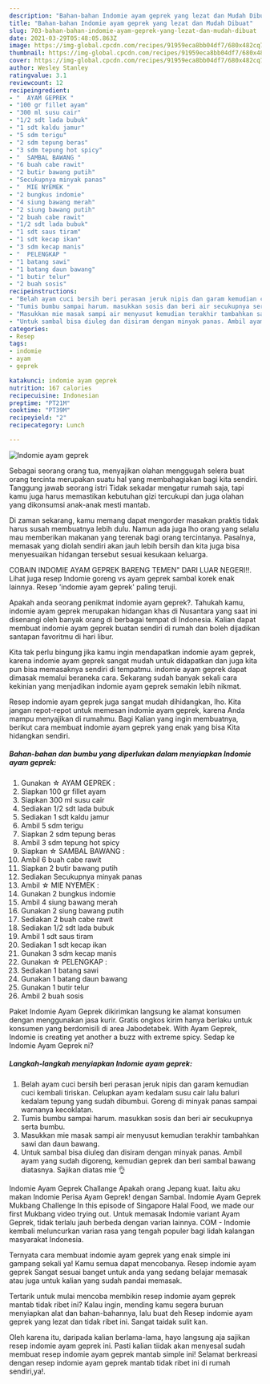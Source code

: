 ```yaml
---
description: "Bahan-bahan Indomie ayam geprek yang lezat dan Mudah Dibuat"
title: "Bahan-bahan Indomie ayam geprek yang lezat dan Mudah Dibuat"
slug: 703-bahan-bahan-indomie-ayam-geprek-yang-lezat-dan-mudah-dibuat
date: 2021-03-29T05:48:05.863Z
image: https://img-global.cpcdn.com/recipes/91959eca8bb04df7/680x482cq70/indomie-ayam-geprek-foto-resep-utama.jpg
thumbnail: https://img-global.cpcdn.com/recipes/91959eca8bb04df7/680x482cq70/indomie-ayam-geprek-foto-resep-utama.jpg
cover: https://img-global.cpcdn.com/recipes/91959eca8bb04df7/680x482cq70/indomie-ayam-geprek-foto-resep-utama.jpg
author: Wesley Stanley
ratingvalue: 3.1
reviewcount: 12
recipeingredient:
- "  AYAM GEPREK "
- "100 gr fillet ayam"
- "300 ml susu cair"
- "1/2 sdt lada bubuk"
- "1 sdt kaldu jamur"
- "5 sdm terigu"
- "2 sdm tepung beras"
- "3 sdm tepung hot spicy"
- "  SAMBAL BAWANG "
- "6 buah cabe rawit"
- "2 butir bawang putih"
- "Secukupnya minyak panas"
- "  MIE NYEMEK "
- "2 bungkus indomie"
- "4 siung bawang merah"
- "2 siung bawang putih"
- "2 buah cabe rawit"
- "1/2 sdt lada bubuk"
- "1 sdt saus tiram"
- "1 sdt kecap ikan"
- "3 sdm kecap manis"
- "  PELENGKAP "
- "1 batang sawi"
- "1 batang daun bawang"
- "1 butir telur"
- "2 buah sosis"
recipeinstructions:
- "Belah ayam cuci bersih beri perasan jeruk nipis dan garam kemudian cuci kembali tiriskan. Celupkan ayam kedalam susu cair lalu baluri kedalam tepung yang sudah dibumbui. Goreng di minyak panas sampai warnanya kecoklatan."
- "Tumis bumbu sampai harum. masukkan sosis dan beri air secukupnya serta bumbu."
- "Masukkan mie masak sampi air menyusut kemudian terakhir tambahkan sawi dan daun bawang."
- "Untuk sambal bisa diuleg dan disiram dengan minyak panas. Ambil ayam yang sudah digoreng, kemudian geprek dan beri sambal bawang diatasnya. Sajikan diatas mie 👌"
categories:
- Resep
tags:
- indomie
- ayam
- geprek

katakunci: indomie ayam geprek 
nutrition: 167 calories
recipecuisine: Indonesian
preptime: "PT21M"
cooktime: "PT39M"
recipeyield: "2"
recipecategory: Lunch

---
```



![Indomie ayam geprek](https://img-global.cpcdn.com/recipes/91959eca8bb04df7/680x482cq70/indomie-ayam-geprek-foto-resep-utama.jpg)

Sebagai seorang orang tua, menyajikan olahan menggugah selera buat orang tercinta merupakan suatu hal yang membahagiakan bagi kita sendiri. Tanggung jawab seorang istri Tidak sekadar mengatur rumah saja, tapi kamu juga harus memastikan kebutuhan gizi tercukupi dan juga olahan yang dikonsumsi anak-anak mesti mantab.

Di zaman  sekarang, kamu memang dapat mengorder masakan praktis tidak harus susah membuatnya lebih dulu. Namun ada juga lho orang yang selalu mau memberikan makanan yang terenak bagi orang tercintanya. Pasalnya, memasak yang diolah sendiri akan jauh lebih bersih dan kita juga bisa menyesuaikan hidangan tersebut sesuai kesukaan keluarga. 

COBAIN INDOMIE AYAM GEPREK BARENG TEMEN&#34; DARI LUAR NEGERI!!. Lihat juga resep Indomie goreng vs ayam geprek sambal korek enak lainnya. Resep &#39;indomie ayam geprek&#39; paling teruji.

Apakah anda seorang penikmat indomie ayam geprek?. Tahukah kamu, indomie ayam geprek merupakan hidangan khas di Nusantara yang saat ini disenangi oleh banyak orang di berbagai tempat di Indonesia. Kalian dapat membuat indomie ayam geprek buatan sendiri di rumah dan boleh dijadikan santapan favoritmu di hari libur.

Kita tak perlu bingung jika kamu ingin mendapatkan indomie ayam geprek, karena indomie ayam geprek sangat mudah untuk didapatkan dan juga kita pun bisa memasaknya sendiri di tempatmu. indomie ayam geprek dapat dimasak memalui beraneka cara. Sekarang sudah banyak sekali cara kekinian yang menjadikan indomie ayam geprek semakin lebih nikmat.

Resep indomie ayam geprek juga sangat mudah dihidangkan, lho. Kita jangan repot-repot untuk memesan indomie ayam geprek, karena Anda mampu menyajikan di rumahmu. Bagi Kalian yang ingin membuatnya, berikut cara membuat indomie ayam geprek yang enak yang bisa Kita hidangkan sendiri.

<!--inarticleads1-->

##### Bahan-bahan dan bumbu yang diperlukan dalam menyiapkan Indomie ayam geprek:

1. Gunakan  ☆ AYAM GEPREK :
1. Siapkan 100 gr fillet ayam
1. Siapkan 300 ml susu cair
1. Sediakan 1/2 sdt lada bubuk
1. Sediakan 1 sdt kaldu jamur
1. Ambil 5 sdm terigu
1. Siapkan 2 sdm tepung beras
1. Ambil 3 sdm tepung hot spicy
1. Siapkan  ☆ SAMBAL BAWANG :
1. Ambil 6 buah cabe rawit
1. Siapkan 2 butir bawang putih
1. Sediakan Secukupnya minyak panas
1. Ambil  ☆ MIE NYEMEK :
1. Gunakan 2 bungkus indomie
1. Ambil 4 siung bawang merah
1. Gunakan 2 siung bawang putih
1. Sediakan 2 buah cabe rawit
1. Sediakan 1/2 sdt lada bubuk
1. Ambil 1 sdt saus tiram
1. Sediakan 1 sdt kecap ikan
1. Gunakan 3 sdm kecap manis
1. Gunakan  ☆ PELENGKAP :
1. Sediakan 1 batang sawi
1. Gunakan 1 batang daun bawang
1. Gunakan 1 butir telur
1. Ambil 2 buah sosis


Paket Indomie Ayam Geprek dikirimkan langsung ke alamat konsumen dengan menggunakan jasa kurir. Gratis ongkos kirim hanya berlaku untuk konsumen yang berdomisili di area Jabodetabek. With Ayam Geprek, Indomie is creating yet another a buzz with extreme spicy. Sedap ke Indomie Ayam Geprek ni? 

<!--inarticleads2-->

##### Langkah-langkah menyiapkan Indomie ayam geprek:

1. Belah ayam cuci bersih beri perasan jeruk nipis dan garam kemudian cuci kembali tiriskan. Celupkan ayam kedalam susu cair lalu baluri kedalam tepung yang sudah dibumbui. Goreng di minyak panas sampai warnanya kecoklatan.
1. Tumis bumbu sampai harum. masukkan sosis dan beri air secukupnya serta bumbu.
1. Masukkan mie masak sampi air menyusut kemudian terakhir tambahkan sawi dan daun bawang.
1. Untuk sambal bisa diuleg dan disiram dengan minyak panas. Ambil ayam yang sudah digoreng, kemudian geprek dan beri sambal bawang diatasnya. Sajikan diatas mie 👌


Indomie Ayam Geprek Challange Apakah orang Jepang kuat. Iaitu aku makan Indomie Perisa Ayam Geprek! dengan Sambal. Indomie Ayam Geprek Mukbang Challenge In this episode of Singapore Halal Food, we made our first Mukbang video trying out. Untuk memasak Indomie variant Ayam Geprek, tidak terlalu jauh berbeda dengan varian lainnya. COM - Indomie kembali meluncurkan varian rasa yang tengah populer bagi lidah kalangan masyarakat Indonesia. 

Ternyata cara membuat indomie ayam geprek yang enak simple ini gampang sekali ya! Kamu semua dapat mencobanya. Resep indomie ayam geprek Sangat sesuai banget untuk anda yang sedang belajar memasak atau juga untuk kalian yang sudah pandai memasak.

Tertarik untuk mulai mencoba membikin resep indomie ayam geprek mantab tidak ribet ini? Kalau ingin, mending kamu segera buruan menyiapkan alat dan bahan-bahannya, lalu buat deh Resep indomie ayam geprek yang lezat dan tidak ribet ini. Sangat taidak sulit kan. 

Oleh karena itu, daripada kalian berlama-lama, hayo langsung aja sajikan resep indomie ayam geprek ini. Pasti kalian tiidak akan menyesal sudah membuat resep indomie ayam geprek mantab simple ini! Selamat berkreasi dengan resep indomie ayam geprek mantab tidak ribet ini di rumah sendiri,ya!.

